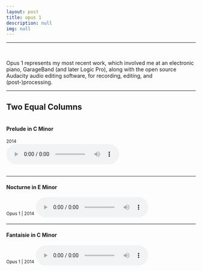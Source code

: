 ```yaml
---
layout: post
title: opus 1
description: null
img: null
---
```


***

<br/>

Opus 1 represents my most recent work, which involved me at an electronic piano, GarageBand (and later Logic Pro), along with the open source Audacity audio editing software, for recording, editing, and (post-)processing.

***
<sub></sub>
<head>
<meta name="viewport" content="width=device-width, initial-scale=1">
<style>

.column {
    float: left;
    width: 50%;
    padding: 10px;
    height: 300px; /* Should be removed. Only for demonstration */
}

.row:after {
    content: "";
    display: table;
    clear: both;
}
</style>
</head>
<body>

<h2>Two Equal Columns</h2>

<div class="row">
  <div class="column">
    <h4>Prelude in C Minor</h4>
    <sup>2014</sup>
  </div>
  <div class="column">
    <audio controls><source src="http://jared-desjardins.github.io/music/prelude.mp3" type="audio/mpeg">
      Your browser unfortunately does not support the audio element.
    </audio>
  </div>
</div>

</body>
<br>

***
<sub></sub>
<h4>Nocturne in E Minor</h4>
<sup>Opus 1 | 2014</sup>  
<audio controls>
  <source src="http://jared-desjardins.github.io/music/nocturne.mp3" type="audio/mpeg">
Your browser unfortunately does not support the audio element.
</audio>
<br>

***
<sub></sub>
<h4>Fantaisie in C Minor</h4>
<sup>Opus 1 | 2014</sup>  
<audio controls>
  <source src="http://jared-desjardins.github.io/music/fantaisie.mp3" type="audio/mpeg">
Your browser unfortunately does not support the audio element.
</audio>
